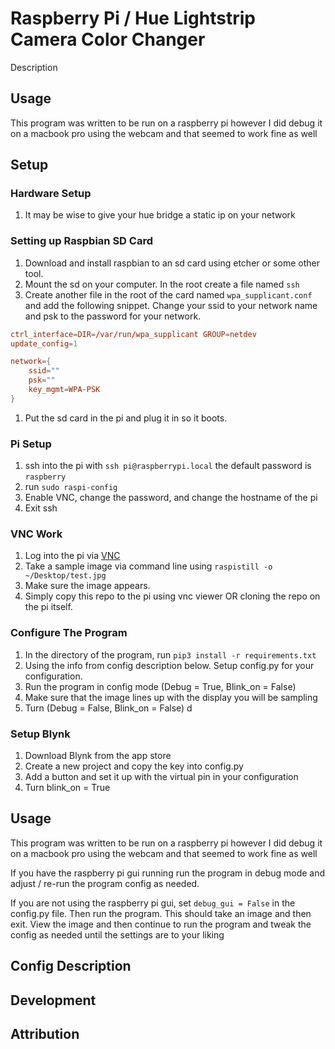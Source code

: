# Raspberry Pi / Hue Lightstrip Camera Color Changer
Description

## Usage
This program was written to be run on a raspberry pi however I did debug it on a macbook pro using the webcam and
that seemed to work fine as well

## Setup
### Hardware Setup
1. It may be wise to give your hue bridge a static ip on your network


### Setting up Raspbian SD Card
1. Download and install raspbian to an sd card using etcher or some other tool.
1. Mount the sd on your computer. In the root create a file named `ssh`
1. Create another file in the root of the card named `wpa_supplicant.conf` and add the following snippet. Change your ssid to your
network name and psk to the password for your network.
```conf
ctrl_interface=DIR=/var/run/wpa_supplicant GROUP=netdev
update_config=1

network={
    ssid=""
    psk=""
    key_mgmt=WPA-PSK
}
```
1. Put the sd card in the pi and plug it in so it boots.

### Pi Setup
1. ssh into the pi with `ssh pi@raspberrypi.local` the default password is `raspberry`
1. run `sudo raspi-config`
1. Enable VNC, change the password, and change the hostname of the pi
1. Exit ssh

### VNC Work
1. Log into the pi via [VNC](https://www.realvnc.com/en/connect/download/viewer)
1. Take a sample image via command line using `raspistill -o ~/Desktop/test.jpg`
1. Make sure the image appears.
1. Simply copy this repo to the pi using vnc viewer OR cloning the repo on the pi itself.

### Configure The Program
1. In the directory of the program, run `pip3 install -r requirements.txt`
1. Using the info from config description below. Setup config.py for your configuration.
1. Run the program in config mode (Debug = True, Blink_on = False)
1. Make sure that the image lines up with the display you will be sampling
1. Turn (Debug = False, Blink_on = False)
d
### Setup Blynk
1. Download Blynk from the app store
1. Create a new project and copy the key into config.py
1. Add a button and set it up with the virtual pin in your configuration
1. Turn blink_on = True

## Usage
This program was written to be run on a raspberry pi however I did debug it on a macbook pro using the webcam and
that seemed to work fine as well

If you have the raspberry pi gui running run the program in debug mode and adjust / re-run the program config as needed.

If you are not using the raspberry pi gui, set `debug_gui = False` in the config.py file. Then run the program. This should
take an image and then exit. View the image and then continue to run the program and tweak the config as needed until the settings are
to your liking

## Config Description


## Development

## Attribution